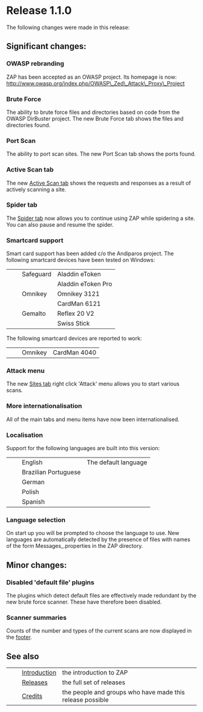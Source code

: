 # Release 1.1.0 #

The following changes were made in this release:

## Significant changes: ##

### OWASP rebranding ###

ZAP has been accepted as an OWASP project.
Its homepage is now: http://www.owasp.org/index.php/OWASP\_Zed\_Attack\_Proxy\_Project

### Brute Force ###

The ability to brute force files and directories based on code from the OWASP DirBuster project.
The new Brute Force tab shows the files and directories found.

### Port Scan ###

The ability to port scan sites.
The new Port Scan tab shows the ports found.

### Active Scan tab ###

The new [Active Scan tab][] shows the requests and responses as a result of actively scanning a site.

### Spider tab ###

The [Spider tab][] now allows you to continue using ZAP while spidering a site.
You can also pause and resume the spider.

### Smartcard support ###

Smart card support has been added c/o the Andiparos project.
The following smartcard devices have been tested on Windows:

<table> 
 <tbody>
  <tr>
   <td>&nbsp;&nbsp;&nbsp;&nbsp;</td>
   <td>Safeguard</td>
   <td>Aladdin eToken</td>
  </tr> 
  <tr>
   <td>&nbsp;&nbsp;&nbsp;&nbsp;</td>
   <td></td>
   <td>Aladdin eToken Pro</td>
  </tr> 
  <tr>
   <td>&nbsp;&nbsp;&nbsp;&nbsp;</td>
   <td>Omnikey</td>
   <td>Omnikey 3121</td>
  </tr> 
  <tr>
   <td>&nbsp;&nbsp;&nbsp;&nbsp;</td>
   <td></td>
   <td>CardMan 6121</td>
  </tr> 
  <tr>
   <td>&nbsp;&nbsp;&nbsp;&nbsp;</td>
   <td>Gemalto</td>
   <td>Reflex 20 V2</td>
  </tr> 
  <tr>
   <td>&nbsp;&nbsp;&nbsp;&nbsp;</td>
   <td></td>
   <td>Swiss Stick</td>
  </tr> 
 </tbody>
</table>

The following smartcard devices are reported to work:

<table> 
 <tbody>
  <tr>
   <td>&nbsp;&nbsp;&nbsp;&nbsp;</td>
   <td>Omnikey</td>
   <td>CardMan 4040</td>
  </tr> 
 </tbody>
</table>

### Attack menu ###

The new [Sites tab][] right click 'Attack' menu allows you to start various scans.

### More internationalisation ###

All of the main tabs and menu items have now been internationalised.

### Localisation ###

Support for the following languages are built into this version:

<table> 
 <tbody>
  <tr>
   <td>&nbsp;&nbsp;&nbsp;&nbsp;</td>
   <td>English</td>
   <td>The default language</td>
  </tr> 
  <tr>
   <td>&nbsp;&nbsp;&nbsp;&nbsp;</td>
   <td>Brazilian Portuguese</td>
   <td></td>
  </tr> 
  <tr>
   <td>&nbsp;&nbsp;&nbsp;&nbsp;</td>
   <td>German</td>
   <td></td>
  </tr> 
  <tr>
   <td>&nbsp;&nbsp;&nbsp;&nbsp;</td>
   <td>Polish</td>
   <td></td>
  </tr> 
  <tr>
   <td>&nbsp;&nbsp;&nbsp;&nbsp;</td>
   <td>Spanish</td>
   <td></td>
  </tr> 
 </tbody>
</table>

### Language selection ###

On start up you will be prompted to choose the language to use.
New languages are automatically detected by the presence of files with names of the form Messages\_<locale>.properties in the ZAP directory.

## Minor changes: ##

### Disabled 'default file' plugins ###

The plugins which detect default files are effectively made redundant by the new brute force scanner.
These have therefore been disabled.

### Scanner summaries ###

Counts of the number and types of the current scans are now displayed in the [footer][].

## See also ##

<table> 
 <tbody>
  <tr>
   <td>&nbsp;&nbsp;&nbsp;&nbsp;</td>
   <td> <a href="HelpIntro" rel="nofollow">Introduction</a></td>
   <td>the introduction to ZAP</td>
  </tr> 
  <tr>
   <td>&nbsp;&nbsp;&nbsp;&nbsp;</td>
   <td> <a href="HelpReleasesReleases" rel="nofollow">Releases</a></td>
   <td>the full set of releases</td>
  </tr> 
  <tr>
   <td>&nbsp;&nbsp;&nbsp;&nbsp;</td>
   <td> <a href="HelpCredits" rel="nofollow">Credits</a></td>
   <td>the people and groups who have made this release possible</td>
  </tr> 
 </tbody>
</table>


[Active Scan tab]: HelpUiTabsAscan
[Spider tab]: HelpUiTabsSpider
[Sites tab]: HelpUiTabsSites
[footer]: HelpUiFooter